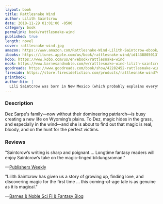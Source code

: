 ```yaml
---
layout: book
title: Rattlesnake Wind
author: Lilith Saintcrow
date: 2018-11-29 01:01:00 -0500
category: book
permalink: book/rattlesnake-wind
published: true
length: novel
cover: rattlesnake-wind.jpg
amazon: https://www.amazon.com/Rattlesnake-Wind-Lilith-Saintcrow-ebook/dp/B07JCDZMP8/ref=sr_1_2?ie=UTF8&qid=1543499820&sr=8-2&keywords=Rattlesnake+Wind
ibooks: https://itunes.apple.com/us/book/rattlesnake-wind/id1438805013?mt=11
kobo: https://www.kobo.com/us/en/ebook/rattlesnake-wind
nook: https://www.barnesandnoble.com/w/rattlesnake-wind-lilith-saintcrow/1129734508?ean=9780998778365
goodreads: https://www.goodreads.com/book/show/42282452-rattlesnake-wind?from_search=true
fireside: https://store.firesidefiction.com/products/rattlesnake-wind?variant=15669804662882
printbook:
author-bio: |
  Lili Saintcrow was born in New Mexico (which probably explains everything, given the nuclear testing) and spent her childhood bouncing around the world as a military brat. She fell in love with writing in second grade and has done it obsessively ever since. She currently resides in the rainy Pacific Northwest with her children, dogs, cat, and assorted other strays, including a metric ton of books holding her house together.  
---
```


### Description

Dez Sarpe's family—now without their domineering patriarch—is busy creating a new life on Wyoming’s plains. To Dez, magic hides in the grass, and especially in the wind—and she is about to find out that magic is real, bloody, and on the hunt for the perfect victims.

### Reviews

"Saintcrow’s writing is sharp and poignant.... Longtime fantasy readers will enjoy Saintcrow’s take on the magic-tinged bildungsroman."

—[Publishers Weekly](https://www.publishersweekly.com/978-0-9987783-6-5)

"Lilith Saintcrow has given us a story of growing up, finding love, and discovering magic for the first time ... this coming-of-age tale is as genuine as it is magical."

—[Barnes & Noble Sci Fi & Fantasy Blog](https://www.barnesandnoble.com/blog/sci-fi-fantasy/this-weeks-new-sci-fi-fantasy-books-endless-snow-a-dimension-hopping-locked-box-and-magically-coming-of-age-in-wyoming/)
